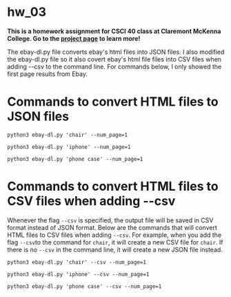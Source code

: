 # hw_03
<b>This is a homework assignment for CSCI 40 class at Claremont McKenna College. Go to the [project page](https://github.com/mikeizbicki/cmc-csci040/tree/2021fall/hw_03) to learn more!</b>

The ebay-dl.py file converts ebay's html files into JSON files. I also modified the ebay-dl.py file so it also 
covert ebay's html file files into CSV files when adding --csv to the command line. For commands below, I only showed the first page results from Ebay. 

# Commands to convert HTML files to JSON files
```
python3 ebay-dl.py 'chair' --num_page=1
```
```
python3 ebay-dl.py 'iphone' --num_page=1
```
```
python3 ebay-dl.py 'phone case' --num_page=1
```

# Commands to convert HTML files to CSV files when adding --csv
Whenever the flag ```--csv``` is specified, the output file will be saved in CSV format instead of JSON format. Below are the commands that will convert HTML files to CSV files when adding ```--csv```. For example, when you add the flag ```--csv```to the command for ```chair```, it will create a new CSV file for ```chair```. If there is no ```--csv``` in the command line, it will create a new JSON file instead.
```
python3 ebay-dl.py 'chair' --csv --num_page=1
```
```
python3 ebay-dl.py 'iphone' --csv --num_page=1
```
```
python3 ebay-dl.py 'phone case' --csv --num_page=1
```
